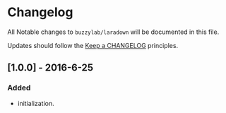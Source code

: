 # Changelog

All Notable changes to `buzzylab/laradown` will be documented in this file.

Updates should follow the [Keep a CHANGELOG](http://keepachangelog.com/) principles.

## [1.0.0] - 2016-6-25
### Added
- initialization.